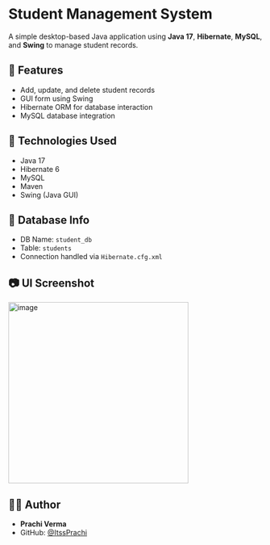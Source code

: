 # Student Management System

A simple desktop-based Java application using **Java 17**, **Hibernate**, **MySQL**, and **Swing** to manage student records.

## 📌 Features

- Add, update, and delete student records
- GUI form using Swing
- Hibernate ORM for database interaction
- MySQL database integration

## 🚀 Technologies Used

- Java 17
- Hibernate 6
- MySQL
- Maven
- Swing (Java GUI)

## 📂 Database Info

- DB Name: `student_db`
- Table: `students`
- Connection handled via `Hibernate.cfg.xml`

## 📷 UI Screenshot 

<img width="357" height="359" alt="image" src="https://github.com/user-attachments/assets/7bf3f0f3-2e55-4419-9ed6-c37d344c3296" />


## 🙋‍♀️ Author

- **Prachi Verma**  
- GitHub: [@ItssPrachi](https://github.com/ItssPrachi)
